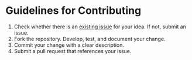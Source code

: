 # Guidelines for Contributing

1. Check whether there is an [existing issue](https://github.com/edgioinc/ectoken/issues) for your idea. If not, submit an issue.
2. Fork the repository. Develop, test, and document your change.
3. Commit your change with a clear description.
4. Submit a pull request that references your issue.
